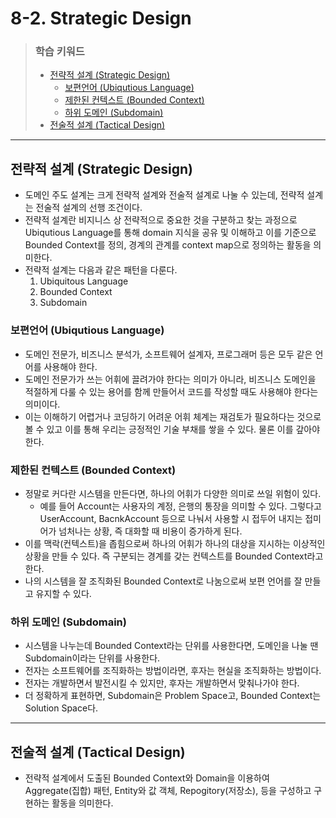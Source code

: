 # 8-2. Strategic Design

> ### 학습 키워드
>
> * [전략적 설계 (Strategic Design)](8-2.-strategic-design.md#strategic-design)
>   * [보편언어 (Ubiqutious Language)](8-2.-strategic-design.md#ubiqutious-language)
>   * [제한된 컨텍스트 (Bounded Context)](8-2.-strategic-design.md#bounded-context)
>   * [하위 도메인 (Subdomain)](8-2.-strategic-design.md#subdomain)
> * [전술적 설계 (Tactical Design)](8-2.-strategic-design.md#undefined-1)

***

## 전략적 설계 (Strategic Design)

* 도메인 주도 설계는 크게 전략적 설계와 전술적 설계로 나눌 수 있는데, 전략적 설계는 전술적 설계의 선행 조건이다.
* 전략적 설계란 비지니스 상 전략적으로 중요한 것을 구분하고 찾는 과정으로 Ubiqutious Language를 통해 domain 지식을 공유 및 이해하고 이를 기준으로 Bounded Context를 정의, 경계의 관계를 context map으로 정의하는 활동을 의미한다.
* 전략적 설계는 다음과 같은 패턴을 다룬다.
  1. Ubiquitous Language
  2. Bounded Context
  3. Subdomain

### 보편언어 (Ubiqutious Language)

* 도메인 전문가, 비즈니스 분석가, 소프트웨어 설계자, 프로그래머 등은 모두 같은 언어를 사용해야 한다.
* 도메인 전문가가 쓰는 어휘에 끌려가야 한다는 의미가 아니라, 비즈니스 도메인을 적절하게 다룰 수 있는 용어를 함께 만들어서 코드를 작성할 때도 사용해야 한다는 의미이다.
* 이는 이해하기 어렵거나 코딩하기 어려운 어휘 체계는 재검토가 필요하다는 것으로 볼 수 있고 이를 통해 우리는 긍정적인 기술 부채를 쌓을 수 있다. 물론 이를 갚아야 한다.

### 제한된 컨텍스트 (Bounded Context)

* 정말로 커다란 시스템을 만든다면, 하나의 어휘가 다양한 의미로 쓰일 위험이 있다.
  * 예를 들어 Account는 사용자의 계정, 은행의 통장을 의미할 수 있다. 그렇다고 UserAccount, BacnkAccount 등으로 나눠서 사용할 시 접두어 내지는 접미어가 넘처나는 상황, 즉 대화할 때 비용이 증가하게 된다.
* 이를 맥락(컨텍스트)을 좁힘으로써 하나의 어휘가 하나의 대상을 지시하는 이상적인 상황을 만들 수 있다. 즉 구분되는 경계를 갖는 컨텍스트를 Bounded Context라고 한다.
* 나의 시스템을 잘 조직화된 Bounded Context로 나눔으로써 보편 언어를 잘 만들고 유지할 수 있다.&#x20;

### 하위 도메인 (Subdomain)

* 시스템을 나누는데 Bounded Context라는 단위를 사용한다면, 도메인을 나눌 땐 Subdomain이라는 단위를 사용한다.
* 전자는 소프트웨어를 조직화하는 방법이라면, 후자는 현실을 조직화하는 방법이다.
* 전자는 개발하면서 발전시킬 수 있지만, 후자는 개발하면서 맞춰나가야 한다.
* 더 정확하게 표현하면, Subdomain은 Problem Space고, Bounded Context는 Solution Space다.

***

## 전술적 설계 (Tactical Design)

* 전략적 설계에서 도출된 Bounded Context와 Domain을 이용하여 Aggregate(집합) 패턴, Entity와 값 객체, Repogitory(저장소), 등을 구성하고 구현하는 활동을 의미한다.
